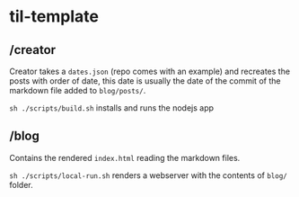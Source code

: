 til-template
============

## /creator

Creator takes a `dates.json` (repo comes with an example) and recreates the posts with order of date, this 
date is usually the date of the commit of the markdown file added to `blog/posts/`.

`sh ./scripts/build.sh` installs and runs the nodejs app 

## /blog

Contains the rendered `index.html` reading the markdown files.

`sh ./scripts/local-run.sh` renders a webserver with the contents of `blog/` folder. 

